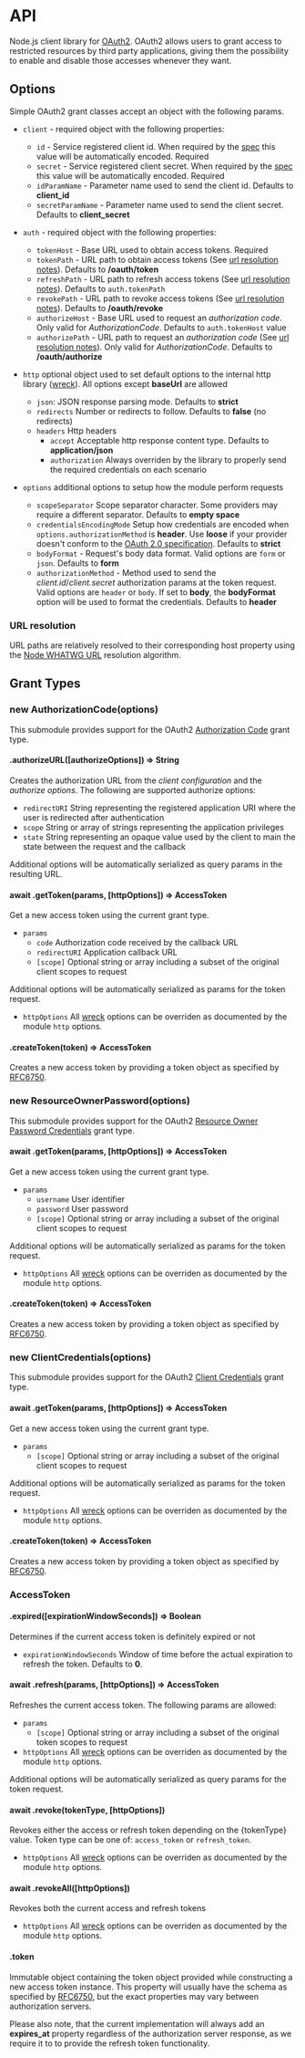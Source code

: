 # API

Node.js client library for [OAuth2](http://oauth.net/2/). OAuth2 allows users to grant access to restricted resources by third party applications, giving them the possibility to enable and disable those accesses whenever they want.

## Options

Simple OAuth2 grant classes accept an object with the following params.

* `client` - required object with the following properties:
  * `id` - Service registered client id. When required by the [spec](https://tools.ietf.org/html/rfc6749#appendix-B) this value will be automatically encoded. Required
  * `secret` - Service registered client secret. When required by the [spec](https://tools.ietf.org/html/rfc6749#appendix-B) this value will be automatically encoded. Required
  * `idParamName` - Parameter name used to send the client id. Defaults to **client_id**
  * `secretParamName` - Parameter name used to send the client secret. Defaults to **client_secret**

* `auth` - required object with the following properties:
  * `tokenHost` - Base URL used to obtain access tokens. Required
  * `tokenPath` - URL path to obtain access tokens (See [url resolution notes](#url-resolution)). Defaults to **/oauth/token**
  * `refreshPath` - URL path to refresh access tokens (See [url resolution notes](#url-resolution)). Defaults to `auth.tokenPath`
  * `revokePath` - URL path to revoke access tokens (See [url resolution notes](#url-resolution)). Defaults to **/oauth/revoke**
  * `authorizeHost` - Base URL used to request an *authorization code*. Only valid for *AuthorizationCode*. Defaults to `auth.tokenHost` value
  * `authorizePath` - URL path to request an *authorization code* (See [url resolution notes](#url-resolution)). Only valid for *AuthorizationCode*. Defaults to **/oauth/authorize**

* `http` optional object used to set default options to the internal http library ([wreck](https://github.com/hapijs/wreck)). All options except **baseUrl** are allowed
  * `json`: JSON response parsing mode. Defaults to **strict**
  * `redirects` Number or redirects to follow. Defaults to **false** (no redirects)
  * `headers` Http headers
    * `accept` Acceptable http response content type. Defaults to **application/json**
    * `authorization` Always overriden by the library to properly send the required credentials on each scenario

* `options` additional options to setup how the module perform requests
  * `scopeSeparator` Scope separator character. Some providers may require a different separator. Defaults to **empty space**
  * `credentialsEncodingMode` Setup how credentials are encoded when `options.authorizationMethod` is **header**. Use **loose** if your provider doesn't conform to the [OAuth 2.0 specification](https://tools.ietf.org/html/rfc6749#section-2.3.1). Defaults to **strict**
  * `bodyFormat` - Request's body data format. Valid options are `form` or `json`. Defaults to **form**
  * `authorizationMethod` - Method used to send the *client.id*/*client.secret* authorization params at the token request. Valid options are `header` or `body`. If set to **body**, the **bodyFormat** option will be used to format the credentials. Defaults to **header**

### URL resolution
URL paths are relatively resolved to their corresponding host property using the [Node WHATWG URL](https://nodejs.org/docs/latest-v14.x/api/url.html#url_new_url_input_base) resolution algorithm.

## Grant Types
### new AuthorizationCode(options)
This submodule provides support for the OAuth2 [Authorization Code](https://oauth.net/2/grant-types/authorization-code/) grant type.

#### .authorizeURL([authorizeOptions]) => String
Creates the authorization URL from the *client configuration* and the *authorize options*. The following are supported authorize options:

* `redirectURI` String representing the registered application URI where the user is redirected after authentication
* `scope` String or array of strings representing the application privileges
* `state` String representing an opaque value used by the client to main the state between the request and the callback

Additional options will be automatically serialized as query params in the resulting URL.

#### await .getToken(params, [httpOptions]) => AccessToken
Get a new access token using the current grant type.

* `params`
  * `code` Authorization code received by the callback URL
  * `redirectURI` Application callback URL
  * `[scope]` Optional string or array including a subset of the original client scopes to request

Additional options will be automatically serialized as params for the token request.

* `httpOptions` All [wreck](https://github.com/hapijs/wreck) options can be overriden as documented by the module `http` options.

#### .createToken(token) => AccessToken
Creates a new access token by providing a token object as specified by [RFC6750](https://tools.ietf.org/html/rfc6750#section-4).

### new ResourceOwnerPassword(options)
This submodule provides support for the OAuth2 [Resource Owner Password Credentials](https://oauth.net/2/grant-types/password/) grant type.

#### await .getToken(params, [httpOptions]) => AccessToken
Get a new access token using the current grant type.

* `params`
  * `username` User identifier
  * `password` User password
  * `[scope]` Optional string or array including a subset of the original client scopes to request

Additional options will be automatically serialized as params for the token request.

* `httpOptions` All [wreck](https://github.com/hapijs/wreck) options can be overriden as documented by the module `http` options.

#### .createToken(token) => AccessToken
Creates a new access token by providing a token object as specified by [RFC6750](https://tools.ietf.org/html/rfc6750#section-4).

### new ClientCredentials(options)
This submodule provides support for the OAuth2 [Client Credentials](https://oauth.net/2/grant-types/client-credentials/) grant type.

#### await .getToken(params, [httpOptions]) => AccessToken
Get a new access token using the current grant type.

* `params`
  * `[scope]` Optional string or array including a subset of the original client scopes to request

Additional options will be automatically serialized as params for the token request.

* `httpOptions` All [wreck](https://github.com/hapijs/wreck) options can be overriden as documented by the module `http` options.

#### .createToken(token) => AccessToken
Creates a new access token by providing a token object as specified by [RFC6750](https://tools.ietf.org/html/rfc6750#section-4).

### AccessToken
#### .expired([expirationWindowSeconds]) => Boolean
Determines if the current access token is definitely expired or not

* `expirationWindowSeconds` Window of time before the actual expiration to refresh the token. Defaults to **0**.

#### await .refresh(params, [httpOptions]) => AccessToken
Refreshes the current access token. The following params are allowed:

* `params`
  * `[scope]` Optional string or array including a subset of the original token scopes to request
* `httpOptions` All [wreck](https://github.com/hapijs/wreck) options can be overriden as documented by the module `http` options.

Additional options will be automatically serialized as query params for the token request.

#### await .revoke(tokenType, [httpOptions])
Revokes either the access or refresh token depending on the {tokenType} value. Token type can be one of: `access_token` or `refresh_token`.

* `httpOptions` All [wreck](https://github.com/hapijs/wreck) options can be overriden as documented by the module `http` options.

#### await .revokeAll([httpOptions])
Revokes both the current access and refresh tokens

* `httpOptions` All [wreck](https://github.com/hapijs/wreck) options can be overriden as documented by the module `http` options.

#### .token
Immutable object containing the token object provided while constructing a new access token instance. This property will usually have the schema as specified by [RFC6750](https://tools.ietf.org/html/rfc6750#section-4), but the exact properties may vary between authorization servers.

Please also note, that the current implementation will always add an **expires_at** property regardless of the authorization server response, as we require it to to provide the refresh token functionality.
